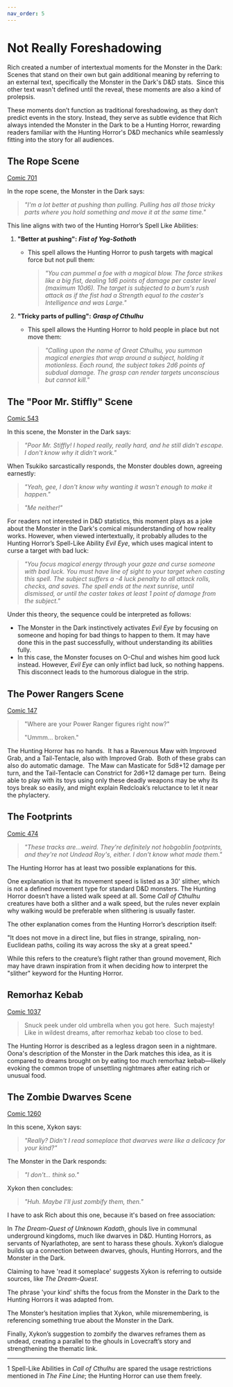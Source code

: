 ```yaml
---
nav_order: 5
---
```

# Not Really Foreshadowing

Rich created a number of intertextual moments for the Monster in the Dark: Scenes that stand on their own but gain additional meaning by referring to an external text, specifically the Monster in the Dark's D&D stats.  Since this other text wasn't defined until the reveal, these moments are also a kind of prolepsis.&#x20;

These moments don’t function as traditional foreshadowing, as they don’t predict events in the story. Instead, they serve as subtle evidence that Rich always intended the Monster in the Dark to be a Hunting Horror, rewarding readers familiar with the Hunting Horror's D&D mechanics while seamlessly fitting into the story for all audiences.

## The Rope Scene

[Comic 701](https://www.giantitp.com/comics/oots0701.html)

In the rope scene, the Monster in the Dark says:

> *"I'm a lot better at pushing than pulling. Pulling has all those tricky parts where you hold something and move it at the same time."*

This line aligns with two of the Hunting Horror’s Spell Like Abilities:

1. **"Better at pushing":** ***Fist of Yog-Sothoth***

   - This spell allows the Hunting Horror to push targets with magical force but not pull them:
     > *"You can pummel a foe with a magical blow. The force strikes like a big fist, dealing 1d6 points of damage per caster level (maximum 10d6). The target is subjected to a bum's rush attack as if the fist had a Strength equal to the caster's Intelligence and was Large."*

2. **"Tricky parts of pulling":** ***Grasp of Cthulhu***

   - This spell allows the Hunting Horror to hold people in place but not move them:
     > *"Calling upon the name of Great Cthulhu, you summon magical energies that wrap around a subject, holding it motionless. Each round, the subject takes 2d6 points of subdual damage. The grasp can render targets unconscious but cannot kill."*

## The "Poor Mr. Stiffly" Scene

[Comic 543](https://www.giantitp.com/comics/oots0543.html)

In this scene, the Monster in the Dark says:

> *"Poor Mr. Stiffly! I hoped really, really hard, and he still didn't escape. I don't know why it didn't work."*

When Tsukiko sarcastically responds, the Monster doubles down, agreeing earnestly:

> *"Yeah, gee, I don't know why wanting it wasn't enough to make it happen."*

> *"Me neither!"*

For readers not interested in D&D statistics, this moment plays as a joke about the Monster in the Dark's comical misunderstanding of how reality works. However, when viewed intertextually, it probably alludes to the Hunting Horror’s Spell-Like Ability *Evil Eye*, which uses magical intent to curse a target with bad luck:

> *"You focus magical energy through your gaze and curse someone with bad luck. You must have line of sight to your target when casting this spell. The subject suffers a -4 luck penalty to all attack rolls, checks, and saves. The spell ends at the next sunrise, until dismissed, or until the caster takes at least 1 point of damage from the subject."*

Under this theory, the sequence could be interpreted as follows:

- The Monster in the Dark instinctively activates *Evil Eye* by focusing on someone and hoping for bad things to happen to them. It may have done this in the past successfully, without understanding its abilities fully.
- In this case, the Monster focuses on O-Chul and wishes him good luck instead. However, *Evil Eye* can only inflict bad luck, so nothing happens. This disconnect leads to the humorous dialogue in the strip.

## The Power Rangers Scene

[Comic 147](https://www.giantitp.com/comics/oots0147.html)

> "Where are your Power Ranger figures right now?"
>
> "Ummm... broken."

The Hunting Horror has no hands.  It has a Ravenous Maw with Improved Grab, and a Tail-Tentacle, also with Improved Grab.  Both of these grabs can also do automatic damage.  The Maw can Masticate for 5d8+12 damage per turn, and the Tail-Tentacle can Constrict for 2d6+12 damage per turn.  Being able to play with its toys using only these deadly weapons may be why its toys break so easily, and might explain Redcloak’s reluctance to let it near the phylactery.

## The Footprints

[Comic 474](https://www.giantitp.com/comics/oots0474.html)

> *"These tracks are...weird. They're definitely not hobgoblin footprints, and they're not Undead Roy's, either. I don't know what made them."*

The Hunting Horror has at least two possible explanations for this.

One explanation is that its movement speed is listed as a 30' slither, which is not a defined movement type for standard D&D monsters. The Hunting Horror doesn’t have a listed walk speed at all. Some *Call of Cthulhu* creatures have both a slither and a walk speed, but the rules never explain why walking would be preferable when slithering is usually faster.&#x20;

The other explanation comes from the Hunting Horror’s description itself:

"It does not move in a direct line, but flies in strange, spiraling, non-Euclidean paths, coiling its way across the sky at a great speed."

While this refers to the creature’s flight rather than ground movement, Rich may have drawn inspiration from it when deciding how to interpret the "slither" keyword for the Hunting Horror.

## Remorhaz Kebab

[Comic 1037](https://www.giantitp.com/comics/oots1037.html)

> Snuck peek under old umbrella when you got here.  Such majesty!  Like in wildest dreams, after remorhaz kebab too close to bed.

The Hunting Horror is described as a legless dragon seen in a nightmare. Oona's description of the Monster in the Dark matches this idea, as it is compared to dreams brought on by eating too much remorhaz kebab—likely evoking the common trope of unsettling nightmares after eating rich or unusual food.

## The Zombie Dwarves Scene

[Comic 1260](https://www.giantitp.com/comics/oots1260.html)

In this scene, Xykon says:

> *"Really? Didn't I read someplace that dwarves were like a delicacy for your kind?"*

The Monster in the Dark responds:

> *"I don't... think so."*

Xykon then concludes:

> *"Huh. Maybe I'll just zombify them, then."*

I have to ask Rich about this one, because it's based on free association:

In *The Dream-Quest of Unknown Kadath*, ghouls live in communal underground kingdoms, much like dwarves in D&D. Hunting Horrors, as servants of Nyarlathotep, are sent to harass these ghouls. Xykon’s dialogue builds up a connection between dwarves, ghouls, Hunting Horrors, and the Monster in the Dark.

Claiming to have 'read it someplace' suggests Xykon is referring to outside sources, like *The Dream-Quest*.

The phrase 'your kind' shifts the focus from the Monster in the Dark to the Hunting Horrors it was adapted from.

The Monster’s hesitation implies that Xykon, while misremembering, is referencing something true about the Monster in the Dark.

Finally, Xykon’s suggestion to zombify the dwarves reframes them as undead, creating a parallel to the ghouls in Lovecraft’s story and strengthening the thematic link.

---

1 Spell-Like Abilities in *Call of Cthulhu* are spared the usage restrictions mentioned in *The Fine Line*; the Hunting Horror can use them freely.


